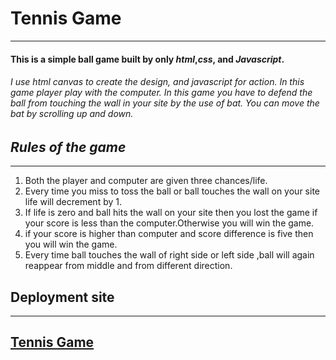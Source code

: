 # **Tennis Game**
---
#### This is a simple ball game built by only *html*,*css*, and *Javascript*.
###### I use html canvas to create the design, and javascript for action. In this game player play with the computer. In this game you have to defend the ball from touching the wall in your site by the use of bat. You can move the bat by scrolling up and down.
## *Rules of the game*
---
1. Both the player and computer are given three chances/life. 
2. Every time you miss to toss the ball or ball touches the wall on your site life will decrement by 1.
2. If life is zero and ball hits the wall on your site then you lost the game if your score is less than the computer.Otherwise you will win the game.
3. if your score is higher than computer and score difference is five then you will win the game.
4. Every time ball touches the wall of right side or left side ,ball will again reappear from middle and
from different direction.

## Deployment site
---
## [Tennis Game](https://sandipan43.github.io/Tennis-Game/)







